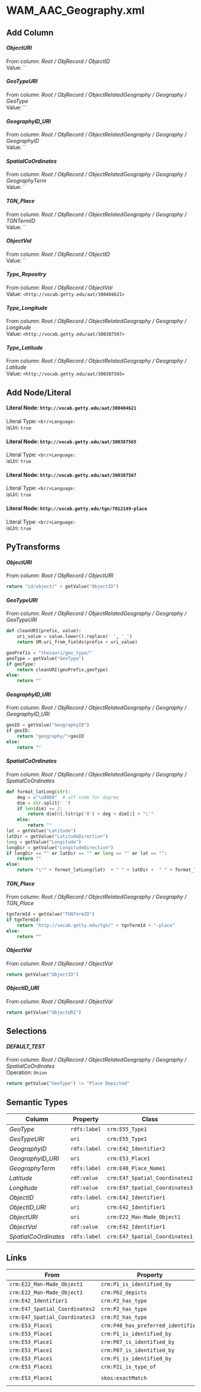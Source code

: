 # WAM_AAC_Geography.xml

## Add Column
#### _ObjectURI_
From column: _Root / ObjRecord / ObjectID_
<br/>Value: ``

#### _GeoTypeURI_
From column: _Root / ObjRecord / ObjectRelatedGeography / Geography / GeoType_
<br/>Value: ``

#### _GeographyID_URI_
From column: _Root / ObjRecord / ObjectRelatedGeography / Geography / GeographyID_
<br/>Value: ``

#### _SpatialCoOrdinates_
From column: _Root / ObjRecord / ObjectRelatedGeography / Geography / GeographyTerm_
<br/>Value: ``

#### _TGN_Place_
From column: _Root / ObjRecord / ObjectRelatedGeography / Geography / TGNTermID_
<br/>Value: ``

#### _ObjectVal_
From column: _Root / ObjRecord / ObjectID_
<br/>Value: ``

#### _Type_Repositry_
From column: _Root / ObjRecord / ObjectVal_
<br/>Value: `<http://vocab.getty.edu/aat/300404621>`

#### _Type_Longitude_
From column: _Root / ObjRecord / ObjectRelatedGeography / Geography / Longitude_
<br/>Value: `<http://vocab.getty.edu/aat/300387567>`

#### _Type_Latitude_
From column: _Root / ObjRecord / ObjectRelatedGeography / Geography / Latitude_
<br/>Value: `<http://vocab.getty.edu/aat/300387565>`


## Add Node/Literal
#### Literal Node: `http://vocab.getty.edu/aat/300404621`
Literal Type: ``
<br/>Language: ``
<br/>isUri: `true`

#### Literal Node: `http://vocab.getty.edu/aat/300387565`
Literal Type: ``
<br/>Language: ``
<br/>isUri: `true`

#### Literal Node: `http://vocab.getty.edu/aat/300387567`
Literal Type: ``
<br/>Language: ``
<br/>isUri: `true`

#### Literal Node: `http://vocab.getty.edu/tgn/7012149-place`
Literal Type: ``
<br/>Language: ``
<br/>isUri: `true`


## PyTransforms
#### _ObjectURI_
From column: _Root / ObjRecord / ObjectURI_
``` python
return "id/object/" + getValue("ObjectID")
```

#### _GeoTypeURI_
From column: _Root / ObjRecord / ObjectRelatedGeography / Geography / GeoTypeURI_
``` python
def cleanURI(prefix, value):
    uri_value = value.lower().replace(' ', '_')
    return UM.uri_from_fields(prefix + uri_value)

geoPrefix = "thesauri/geo_type/"
geoType = getValue("GeoType")
if geoType:
    return cleanURI(geoPrefix,geoType)
else:
    return ""
```

#### _GeographyID_URI_
From column: _Root / ObjRecord / ObjectRelatedGeography / Geography / GeographyID_URI_
``` python
geoID = getValue("GeographyID")
if geoID:
    return "geography/"+geoID
else:
    return ""
```

#### _SpatialCoOrdinates_
From column: _Root / ObjRecord / ObjectRelatedGeography / Geography / SpatialCoOrdinates_
``` python
def format_latLong(str):
    deg = u"\u00b0"  # utf code for degree
    dim = str.split(' ')
    if len(dim) == 2:
        return dim[0].lstrip('0') + deg + dim[1] + "\'"
    else:
        return ""
lat = getValue("Latitude")
latDir = getValue("LatitudeDirection")
long = getValue("Longitude")
longDir = getValue("LongitudeDirection")
if longDir == "" or latDir == "" or long == "" or lat == "":
    return ""
else:
    return "\"" + format_latLong(lat)  + " " + latDir +  " " + format_latLong(long) + " " +longDir + "\""
```

#### _TGN_Place_
From column: _Root / ObjRecord / ObjectRelatedGeography / Geography / TGN_Place_
``` python
tgnTermId = getValue("TGNTermID")
if tgnTermId:
    return "http://vocab.getty.edu/tgn/" + tgnTermId + "-place"
else:
    return ""
```

#### _ObjectVal_
From column: _Root / ObjRecord / ObjectVal_
``` python
return getValue("ObjectID")
```

#### _ObjectID_URI_
From column: _Root / ObjRecord / ObjectVal_
``` python
return getValue("ObjectURI")
```


## Selections
#### _DEFAULT_TEST_
From column: _Root / ObjRecord / ObjectRelatedGeography / Geography / SpatialCoOrdinates_
<br>Operation: `Union`
``` python
return getValue("GeoType") != "Place Depicted"
```


## Semantic Types
| Column | Property | Class |
|  ----- | -------- | ----- |
| _GeoType_ | `rdfs:label` | `crm:E55_Type1`|
| _GeoTypeURI_ | `uri` | `crm:E55_Type1`|
| _GeographyID_ | `rdfs:label` | `crm:E42_Identifier2`|
| _GeographyID_URI_ | `uri` | `crm:E53_Place1`|
| _GeographyTerm_ | `rdfs:label` | `crm:E48_Place_Name1`|
| _Latitude_ | `rdf:value` | `crm:E47_Spatial_Coordinates2`|
| _Longitude_ | `rdf:value` | `crm:E47_Spatial_Coordinates3`|
| _ObjectID_ | `rdfs:label` | `crm:E42_Identifier1`|
| _ObjectID_URI_ | `uri` | `crm:E42_Identifier1`|
| _ObjectURI_ | `uri` | `crm:E22_Man-Made_Object1`|
| _ObjectVal_ | `rdf:value` | `crm:E42_Identifier1`|
| _SpatialCoOrdinates_ | `rdfs:label` | `crm:E47_Spatial_Coordinates1`|


## Links
| From | Property | To |
|  --- | -------- | ---|
| `crm:E22_Man-Made_Object1` | `crm:P1_is_identified_by` | `crm:E42_Identifier1`|
| `crm:E22_Man-Made_Object1` | `crm:P62_depicts` | `crm:E53_Place1`|
| `crm:E42_Identifier1` | `crm:P2_has_type` | `xsd:http://vocab.getty.edu/aat/300404621`|
| `crm:E47_Spatial_Coordinates2` | `crm:P2_has_type` | `xsd:http://vocab.getty.edu/aat/300387565`|
| `crm:E47_Spatial_Coordinates3` | `crm:P2_has_type` | `xsd:http://vocab.getty.edu/aat/300387567`|
| `crm:E53_Place1` | `crm:P48_has_preferred_identifier` | `crm:E42_Identifier2`|
| `crm:E53_Place1` | `crm:P1_is_identified_by` | `crm:E47_Spatial_Coordinates1`|
| `crm:E53_Place1` | `crm:P87_is_identified_by` | `crm:E47_Spatial_Coordinates2`|
| `crm:E53_Place1` | `crm:P87_is_identified_by` | `crm:E47_Spatial_Coordinates3`|
| `crm:E53_Place1` | `crm:P1_is_identified_by` | `crm:E48_Place_Name1`|
| `crm:E53_Place1` | `crm:P2i_is_type_of` | `crm:E55_Type1`|
| `crm:E53_Place1` | `skos:exactMatch` | `xsd:http://vocab.getty.edu/tgn/7012149-place`|

